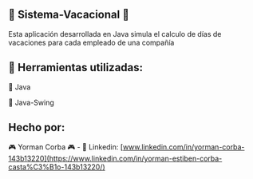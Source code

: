 ## 🔴 Sistema-Vacacional 🔴
Esta aplicación desarrollada en Java simula el calculo de días de vacaciones para cada empleado de una compañía

## 🧰 Herramientas utilizadas:

🔵 Java

🔵 Java-Swing

## Hecho por:

🎮 Yorman Corba 🎮 - 
💼 Linkedin: [www.linkedin.com/in/yorman-corba-143b13220](https://www.linkedin.com/in/yorman-estiben-corba-casta%C3%B1o-143b13220/)
